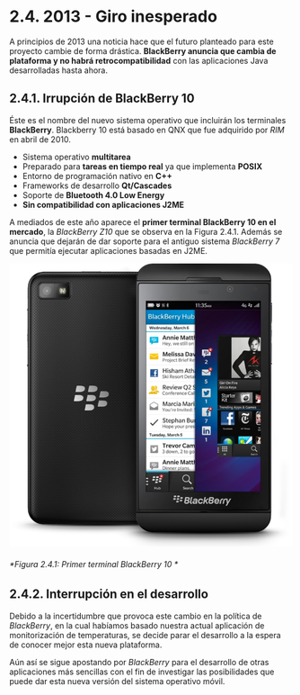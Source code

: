 # 2.4. 2013 - Giro inesperado

A principios de 2013 una noticia hace que el futuro planteado para este proyecto cambie de forma drástica. **BlackBerry anuncia que cambia de plataforma y no habrá retrocompatibilidad** con las aplicaciones Java desarrolladas hasta ahora.

## 2.4.1. Irrupción de BlackBerry 10

Éste es el nombre del nuevo sistema operativo que incluirán los terminales **BlackBerry**. Blackberry 10 está basado en QNX que fue adquirido por *RIM* en abril de 2010. 

- Sistema operativo **multitarea** 
- Preparado para **tareas en tiempo real** ya que implementa **POSIX**
- Entorno de programación nativo en **C++**
- Frameworks de desarrollo **Qt/Cascades**
- Soporte de **Bluetooth 4.0 Low Energy**
- **Sin compatibilidad con aplicaciones J2ME**

A mediados de este año aparece el **primer terminal BlackBerry 10 en el mercado**, la *BlackBerry Z10* que se observa en la Figura 2.4.1. Además se anuncia que dejarán de dar soporte para el antiguo sistema *BlackBerry 7* que permitía ejecutar aplicaciones basadas en J2ME.

![](./imagenes/blackberry_z10.jpg)
###### *Figura 2.4.1: Primer terminal BlackBerry 10 *


## 2.4.2. Interrupción en el desarrollo 

Debido a la incertidumbre que provoca este cambio en la política de *BlackBerry*, en la cual habíamos basado nuestra actual aplicación de monitorización de temperaturas, se decide parar el desarrollo a la espera de conocer mejor esta nueva plataforma. 

Aún así se sigue apostando por *BlackBerry* para el desarrollo de otras aplicaciones más sencillas con el fin de investigar las posibilidades que puede dar esta nueva versión del sistema operativo móvil.
